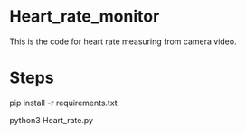 # Heart_rate_monitor
This is the code for heart rate measuring from camera video.

# Steps
pip install -r requirements.txt

python3 Heart_rate.py
